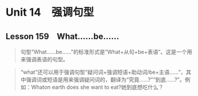 ﻿ # Unit 14　强调句型
 ## Lesson 159　What……be……
 
> 句型“What……be……”的标准形式是“What+从句+be+表语”。这是一个用来强调表语的句型。

> “what”还可以用于强调句型“疑问词+强调短语+助动词/be+主语……”，其中强调词或短语是用来强调疑问词的，翻译为“究竟……?”“到底……?”。例如：Whaton earth does she want to eat?她到底想吃什么？


 